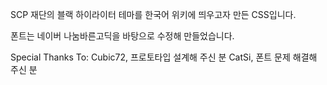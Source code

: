 SCP 재단의 블랙 하이라이터 테마를 한국어 위키에 띄우고자 만든 CSS입니다.

폰트는 네이버 나눔바른고딕을 바탕으로 수정해 만들었습니다.

Special Thanks To:
Cubic72, 프로토타입 설계해 주신 분
CatSi, 폰트 문제 해결해 주신 분
